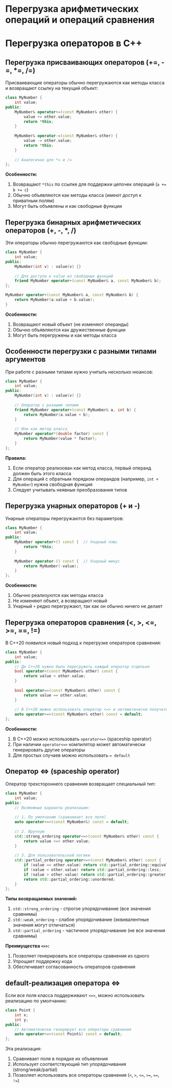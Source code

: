 # Перегрузка арифметических операций и операций сравнения

# Перегрузка операторов в C++

## Перегрузка присваивающих операторов (+=, -=, *=, /=)

Присваивающие операторы обычно перегружаются как методы класса и возвращают ссылку на текущий объект:

```c++
class MyNumber {
    int value;
public:
    MyNumber& operator+=(const MyNumber& other) {
        value += other.value;
        return *this;
    }
    
    MyNumber& operator-=(const MyNumber& other) {
        value -= other.value;
        return *this;
    }
    
    // Аналогично для *= и /=
};
```

**Особенности:**
1. Возвращают `*this` по ссылке для поддержки цепочек операций (`a += b += c`)
2. Обычно объявляются как методы класса (имеют доступ к приватным полям)
3. Могут быть объявлены и как свободные функции

## Перегрузка бинарных арифметических операторов (+, -, *, /)

Эти операторы обычно перегружаются как свободные функции:

```c++
class MyNumber {
    int value;
public:
    MyNumber(int v) : value(v) {}
    
    // Для доступа к value из свободных функций
    friend MyNumber operator+(const MyNumber& a, const MyNumber& b);
};

MyNumber operator+(const MyNumber& a, const MyNumber& b) {
    return MyNumber(a.value + b.value);
}
```

**Особенности:**
1. Возвращают новый объект (не изменяют операнды)
2. Обычно объявляются как дружественные функции
3. Могут быть перегружены и как методы класса

## Особенности перегрузки с разными типами аргументов

При работе с разными типами нужно учитыть несколько нюансов:

```c++
class MyNumber {
    int value;
public:
    MyNumber(int v) : value(v) {}
    
    // Оператор с разными типами
    friend MyNumber operator+(const MyNumber& a, int b) {
        return MyNumber(a.value + b);
    }
    
    // Или как метод класса
    MyNumber operator*(double factor) const {
        return MyNumber(value * factor);
    }
};
```

**Правила:**
1. Если оператор реализован как метод класса, первый операнд должен быть этого класса
2. Для операций с обратным порядком операндов (например, `int + MyNumber`) нужна свободная функция
3. Следует учитывать неявные преобразования типов

## Перегрузка унарных операторов (+ и -)

Унарные операторы перегружаются без параметров:

```c++
class MyNumber {
    int value;
public:
    MyNumber operator+() const {  // Унарный плюс
        return *this;
    }
    
    MyNumber operator-() const {  // Унарный минус
        return MyNumber(-value);
    }
};
```

**Особенности:**
1. Обычно реализуются как методы класса
2. Не изменяют объект, а возвращают новый
3. Унарный `+` редко перегружают, так как он обычно ничего не делает

## Перегрузка операторов сравнения (<, >, <=, >=, ==, !=)

В C++20 появился новый подход к перегрузке операторов сравнения:

```c++
class MyNumber {
    int value;
public:
    // До C++20 нужно было перегружать каждый оператор отдельно
    bool operator<(const MyNumber& other) const {
        return value < other.value;
    }
    
    bool operator==(const MyNumber& other) const {
        return value == other.value;
    }
    
    // В C++20 можно использовать оператор <=> и автоматически получать другие
    auto operator<=>(const MyNumber& other) const = default;
};
```

**Особенности:**
1. В C++20 можно использовать `operator<=>` (spaceship operator)
2. При наличии `operator<=>` компилятор может автоматически генерировать другие операторы
3. Для простых случаев можно использовать `= default`

## Оператор <=> (spaceship operator)

Оператор трехстороннего сравнения возвращает специальный тип:

```c++
class MyNumber {
    int value;
public:
    // Возможные варианты реализации:
    
    // 1. По умолчанию (сравнивает все поля)
    auto operator<=>(const MyNumber&) const = default;
    
    // 2. Вручную
    std::strong_ordering operator<=>(const MyNumber& other) const {
        return value <=> other.value;
    }
    
    // 3. Для пользовательской логики
    std::partial_ordering operator<=>(const MyNumber& other) const {
        if (value == other.value) return std::partial_ordering::equivalent;
        if (value < other.value) return std::partial_ordering::less;
        if (value > other.value) return std::partial_ordering::greater;
        return std::partial_ordering::unordered;
    }
};
```

**Типы возвращаемых значений:**
1. `std::strong_ordering` - строгое упорядочивание (все значения сравнимы)
2. `std::weak_ordering` - слабое упорядочивание (эквивалентные значения могут отличаться)
3. `std::partial_ordering` - частичное упорядочивание (не все значения сравнимы)

**Преимущества `<=>`:**
1. Позволяет генерировать все операторы сравнения из одного
2. Упрощает поддержку кода
3. Обеспечивает согласованность операторов сравнения

## default-реализация оператора <=>

Если все поля класса поддерживают `<=>`, можно использовать реализацию по умолчанию:

```c++
class Point {
    int x;
    int y;
public:
    // Автоматически генерирует все операторы сравнения
    auto operator<=>(const Point&) const = default;
};
```

Эта реализация:
1. Сравнивает поля в порядке их объявления
2. Использует соответствующий тип упорядочивания (strong/weak/partial)
3. Позволяет использовать все операторы сравнения (`<`, `>`, `<=`, `>=`, `==`, `!=`)
